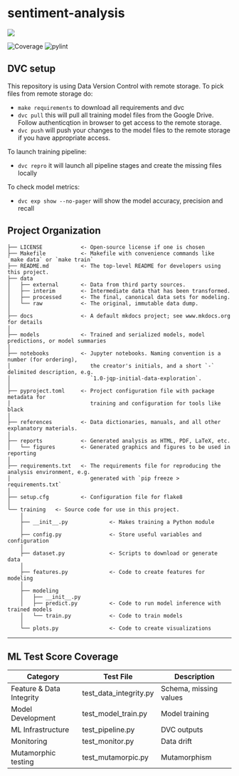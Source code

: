 # sentiment-analysis
<a target="_blank" href="https://cookiecutter-data-science.drivendata.org/">
    <img src="https://img.shields.io/badge/CCDS-Project%20template-328F97?logo=cookiecutter" />
</a>

![Coverage](https://codecov.io/gh/remla25-team2/model-training/branch/main/graph/badge.svg)
![pylint](https://img.shields.io/badge/PyLint-8.25-yellow?logo=python&logoColor=white)


## DVC setup
This repository is using Data Version Control with remote storage. To pick files from remote storage do:

- ```make requirements``` to download all requirements and dvc
-  ```dvc pull``` this will pull all training model files from the Google Drive. Follow authenticqtion in browser to get access to the remote storage.
-  ```dvc push``` will push your changes to the model files to the remote storage if you have appropriate access.

To launch training pipeline:
- ```dvc repro``` it will launch all pipeline stages and create the missing files locally

To check model metrics:
- ```dvc exp show --no-pager``` will show the model accuracy, precision and recall

## Project Organization

```
├── LICENSE            <- Open-source license if one is chosen
├── Makefile           <- Makefile with convenience commands like `make data` or `make train`
├── README.md          <- The top-level README for developers using this project.
├── data
│   ├── external       <- Data from third party sources.
│   ├── interim        <- Intermediate data that has been transformed.
│   ├── processed      <- The final, canonical data sets for modeling.
│   └── raw            <- The original, immutable data dump.
│
├── docs               <- A default mkdocs project; see www.mkdocs.org for details
│
├── models             <- Trained and serialized models, model predictions, or model summaries
│
├── notebooks          <- Jupyter notebooks. Naming convention is a number (for ordering),
│                         the creator's initials, and a short `-` delimited description, e.g.
│                         `1.0-jqp-initial-data-exploration`.
│
├── pyproject.toml     <- Project configuration file with package metadata for 
│                         training and configuration for tools like black
│
├── references         <- Data dictionaries, manuals, and all other explanatory materials.
│
├── reports            <- Generated analysis as HTML, PDF, LaTeX, etc.
│   └── figures        <- Generated graphics and figures to be used in reporting
│
├── requirements.txt   <- The requirements file for reproducing the analysis environment, e.g.
│                         generated with `pip freeze > requirements.txt`
│
├── setup.cfg          <- Configuration file for flake8
│
└── training   <- Source code for use in this project.
    │
    ├── __init__.py             <- Makes training a Python module
    │
    ├── config.py               <- Store useful variables and configuration
    │
    ├── dataset.py              <- Scripts to download or generate data
    │
    ├── features.py             <- Code to create features for modeling
    │
    ├── modeling                
    │   ├── __init__.py 
    │   ├── predict.py          <- Code to run model inference with trained models          
    │   └── train.py            <- Code to train models
    │
    └── plots.py                <- Code to create visualizations
```

--------

## ML Test Score Coverage

| Category                | Test File                | Description                                 |
|-------------------------|-------------------------|---------------------------------------------|
| Feature & Data Integrity| test_data_integrity.py   | Schema, missing values          |
| Model Development       | test_model_train.py      | Model training           |
| ML Infrastructure       | test_pipeline.py         | DVC outputs            |
| Monitoring              | test_monitor.py          | Data drift               |
| Mutamorphic testing     | test_mutamorpic.py       | Mutamorphism             |
